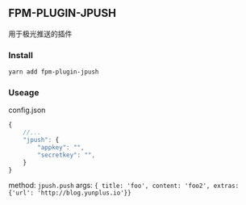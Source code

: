 ## FPM-PLUGIN-JPUSH
用于极光推送的插件

### Install
```bash
yarn add fpm-plugin-jpush
```

### Useage

config.json
```javascript
{
    //...
    "jpush": {
        "appkey": "",
        "secretkey": "",
    }
}
```

method: `jpush.push`
args: `{ title: 'foo', content: 'foo2', extras: {'url': 'http://blog.yunplus.io'}}`